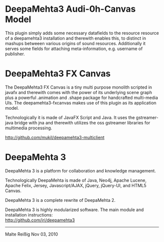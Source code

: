 DeepaMehta3 Audi-0h-Canvas Model
================================

This plugin simply adds some necessary datafields to the resource resource of a deepamehta3 installation and therewith enables this, to distinct in mashups betweeen various origins of sound resources. Additionally it serves some fields for attaching meta-information, e.g. username of publisher.

DeepaMehta3 FX Canvas
=====================

The DeepaMehta3 FX Canvas is a tiny multi purpose monolith scripted in javafx and therewith comes with the power of its underlying scene graph plus a powerful .animation and .shape package for handcrafted multi-media UIs. The deepamehta3-fxcanvas makes use of this plugin as its application model.

Technologically it is made of JavaFX Script and Java. It uses the gstreamer-java bridge with jna and therewith utilizes the oss gstreamer libraries for multimedia processing.

<http://github.com/mukil/deepamehta3-multiclient>

DeepaMehta 3
============

DeepaMehta 3 is a platform for collaboration and knowledge management.

Technologically DeepaMehta is made of Java, Neo4j, Apache Lucene, Apache Felix, Jersey, Javascript/AJAX, jQuery, jQuery-UI, and HTML5 Canvas.

DeepaMehta 3 is a complete rewrite of DeepaMehta 2.

DeepaMehta 3 is highly modularized software. The main module and installation instructions:  
<http://github.com/jri/deepamehta3>


------------
Malte Reißig
Nov 03, 2010
